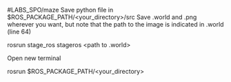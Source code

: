 #LABS_SPO/maze
Save python file in $ROS_PACKAGE_PATH/<your_directory>/src
Save .world and .png wherever you want, but note that the path to the image is indicated in .world (line 64)

rosrun stage_ros stageros <path to .world>

Open new terminal

rosrun $ROS_PACKAGE_PATH/<your_directory> <python file>
